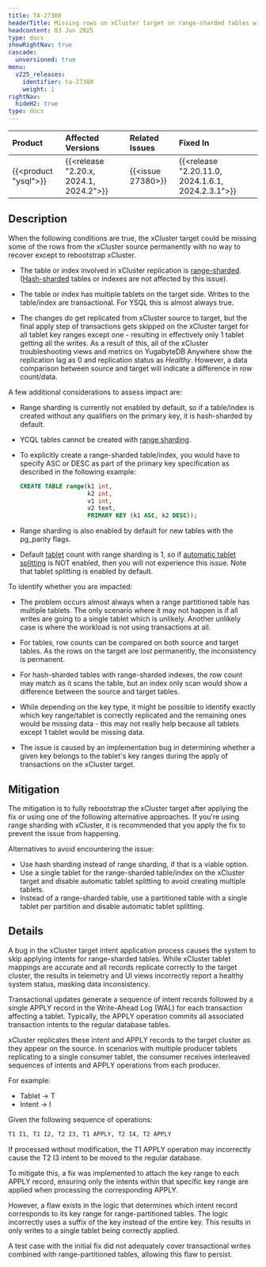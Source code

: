 ```yaml
---
title: TA-27380
headerTitle: Missing rows on xCluster target on range-sharded tables with multiple tablets
headcontent: 03 Jun 2025
type: docs
showRightNav: true
cascade:
  unversioned: true
menu:
  v225_releases:
    identifier: ta-27380
    weight: 1
rightNav:
  hideH2: true
type: docs
---
```


|          Product           |  Affected Versions  |  Related Issues   | Fixed In |
| :------------------------- | :------------------ | :---------------- | :------- |
| {{<product "ysql">}}       | {{<release "2.20.x, 2024.1, 2024.2">}} | {{<issue 27380>}} | {{<release "2.20.11.0, 2024.1.6.1, 2024.2.3.1">}}  |

## Description

When the following conditions are true, the xCluster target could be missing some of the rows from the xCluster source permanently with no way to recover except to rebootstrap xCluster.

- The table or index involved in xCluster replication is [range-sharded](../../../architecture/docdb-sharding/tablet-splitting/#range-sharded-tables). ([Hash-sharded](../../../architecture/docdb-sharding/tablet-splitting/#hash-sharded-tables) tables or indexes are not affected by this issue).

- The table or index has multiple tablets on the target side. Writes to the table/index are transactional. For YSQL this is almost always true.

- The changes do get replicated from xCluster source to target, but the final apply step of transactions gets skipped on the xCluster target for all tablet key ranges except one - resulting in effectively only 1 tablet getting all the writes. As a result of this, all of the xCluster troubleshooting views and metrics on YugabyteDB Anywhere show the replication lag as 0 and replication status as _Healthy_. However, a data comparison between source and target will indicate a difference in row count/data.

A few additional considerations to assess impact are:

- Range sharding is currently not enabled by default, so if a table/index is created without any qualifiers on the primary key, it is hash-sharded by default.

- YCQL tables cannot be created with [range sharding](../../../architecture/docdb-sharding/sharding/#range-sharding).

- To explicitly create a range-sharded table/index, you would have to specify ASC or DESC as part of the primary key specification as described in the following example:

  ```sql
  CREATE TABLE range(k1 int,
                     k2 int,
                     v1 int,
                     v2 text,
                     PRIMARY KEY (k1 ASC, k2 DESC));
  ```

- Range sharding is also enabled by default for new tables with the pg_parity flags.
- Default [tablet](../../../architecture/key-concepts/#tablet) count with range sharding is 1, so if [automatic tablet splitting](../../../architecture/docdb-sharding/tablet-splitting/#automatic-tablet-splitting) is NOT enabled, then you will not experience this issue. Note that tablet splitting is enabled by default.

To identify whether you are impacted:

- The problem occurs almost always when a range partitioned table has multiple tablets. The only scenario where it may not happen is if all writes are going to a single tablet which is unlikely. Another unlikely case is where the workload is not using transactions at all.

- For tables, row counts can be compared on both source and target tables. As the rows on the target are lost permanently, the inconsistency is permanent.

- For hash-sharded tables with range-sharded indexes, the row count may match as it scans the table, but an index only scan would show a difference between the source and target tables.

- While depending on the key type, it might be possible to identify exactly which key range/tablet is correctly replicated and the remaining ones would be missing data - this may not really help because all tablets except 1 tablet would be missing data.

- The issue is caused by an implementation bug in determining whether a given key belongs to the tablet's key ranges during the apply of transactions on the xCluster target.

## Mitigation

The mitigation is to fully rebootstrap the xCluster target after applying the fix or using one of the following alternative approaches. If you're using range sharding with xCluster, it is recommended that you apply the fix to prevent the issue from happening.

Alternatives to avoid encountering the issue:

- Use hash sharding instead of range sharding, if that is a viable option.
- Use a single tablet for the range-sharded table/index on the xCluster target and disable automatic tablet splitting to avoid creating multiple tablets.
- Instead of a range-sharded table, use a partitioned table with a single tablet per partition and disable automatic tablet splitting.

## Details

A bug in the xCluster target intent application process causes the system to skip applying intents for range-sharded tables. While xCluster tablet mappings are accurate and all records replicate correctly to the target cluster, the results in telemetry and UI views incorrectly report a healthy system status, masking data inconsistency.

Transactional updates generate a sequence of intent records followed by a single APPLY record in the Write-Ahead Log (WAL) for each transaction affecting a tablet. Typically, the APPLY operation commits all associated transaction intents to the regular database tables.

xCluster replicates these intent and APPLY records to the target cluster as they appear on the source. In scenarios with multiple producer tablets replicating to a single consumer tablet, the consumer receives interleaved sequences of intents and APPLY operations from each producer.

For example:

- Tablet -> T
- Intent -> I

Given the following sequence of operations:

```sql
T1 I1, T1 I2, T2 I3, T1 APPLY, T2 I4, T2 APPLY
```

If processed without modification, the T1 APPLY operation may incorrectly cause the T2 I3 intent to be moved to the regular database.

To mitigate this, a fix was implemented to attach the key range to each APPLY record, ensuring only the intents within that specific key range are applied when processing the corresponding APPLY.

However, a flaw exists in the logic that determines which intent record corresponds to its key range for range-partitioned tables. The logic incorrectly uses a suffix of the key instead of the entire key. This results in only writes to a single tablet being correctly applied.

A test case with the initial fix did not adequately cover transactional writes combined with range-partitioned tables, allowing this flaw to persist.
